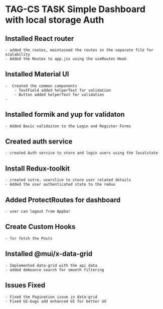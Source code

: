 # TAG-CS TASK Simple Dashboard with local storage Auth

## Installed React router

    - added the routes, maintained the routes in the separate file for scalability
    - Added the Routes to app.jsx using the useRoutes Hook

## Installed Material UI

    -  Created the common components
        - TextField added helperText for validation
        - Button added helperText for validation
    -

## Installed formik and yup for validaton

    - Added Basic validaiton to the Login and Register Forms

## Created auth service

    - created Auth service to store and login users using the localstate

## Install Redux-toolkit

    - created sotre, userslice to store user related details
    - Added the user authenticated state to the redux

## Added ProtectRoutes for dashboard

    - user can logout from Appbar

## Create Custom Hooks

    - for fetch the Posts

## Installed @mui/x-data-grid

    - Implemented data-grid with the api data
    - added debounce search for smooth filtering

## Issues Fixed

    - Fixed the Pagination issue in data-grid
    - Fixed UI-bugs add enhanced UI for better UX
